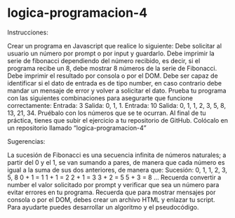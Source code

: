 # logica-programacion-4
Instrucciones:

 

Crear un programa en Javascript que realice lo siguiente:
Debe solicitar al usuario un número por prompt o por input y guardarlo.
Debe imprimir la serie de fibonacci dependiendo del número recibido, es decir, si el programa recibe un 8, debe mostrar 8 números de la serie de Fibonacci.
Debe imprimir el resultado por consola o por el DOM.
Debe ser capaz de identificar si el dato de entrada es de tipo number, en caso contrario debe mandar un mensaje de error y volver a solicitar el dato.
Prueba tu programa con las siguientes combinaciones para asegurarte que funcione correctamente:
Entrada: 
3
Salida: 
0, 1, 1.
Entrada: 
10
Salida: 
0, 1, 1, 2, 3, 5, 8, 13, 21, 34.
Pruébalo con los números que se te ocurran.
Al final de tu práctica, tienes que subir el ejercicio a tu repositorio de GitHub.
Colócalo en un repositorio llamado “logica-programacion-4”
 

Sugerencias:

La sucesión de Fibonacci es una secuencia infinita de números naturales; a partir del 0 y el 1, se van sumando a pares, de manera que cada número es igual a la suma de sus dos anteriores, de manera que:
Sucesión: 0, 1, 1, 2, 3, 5, 8
0 + 1 = 1
1 + 1 = 2
2 + 1 = 3
3 + 2 = 5
5 + 3 = 8
…
Recuerda convertir a number el valor solicitado por prompt y verificar que sea un número para evitar errores en tu programa.
Recuerda que para mostrar mensajes por consola o por el DOM, debes crear un archivo HTML y enlazar tu script.
Para ayudarte puedes desarrollar un algoritmo y el pseudocódigo.
